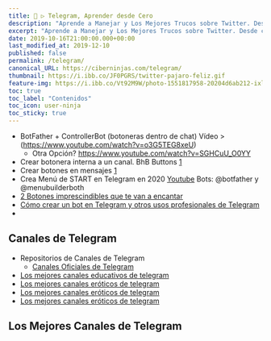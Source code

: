 ```yaml
---
title: 🐤 ▷ Telegram, Aprender desde Cero
description: "Aprende a Manejar y Los Mejores Trucos sobre Twitter. Desde cero todo lo que debes saber"
excerpt: "Aprende a Manejar y Los Mejores Trucos sobre Twitter. Desde cero todo lo que debes saber"
date: 2019-10-16T21:00:00.000+00:00
last_modified_at: 2019-12-10
published: false
permalink: /telegram/
canonical_URL: https://ciberninjas.com/telegram/
thumbnail: https://i.ibb.co/JF0PGRS/twitter-pajaro-feliz.gif
feature-img: https://i.ibb.co/Vt92M9W/photo-1551817958-20204d6ab212-ixlib-rb-1-2.jpg
toc: true
toc_label: "Contenidos"
toc_icon: user-ninja
toc_sticky: true
---
```


* BotFather + ControllerBot (botoneras dentro de chat) Vídeo > (https://www.youtube.com/watch?v=o3G5TEG8xeU)
  * Otra Opción? https://www.youtube.com/watch?v=SGHCuU_O0YY
* Crear botonera interna a un canal. BhB Buttons [1](https://telegra.ph/TUTORIAL-BOTONES-INLINE-09-17)
* Crear botones en mensajes [1](https://www.androidsis.com/mensajes-con-botones-en-telegram/)
* Crea Menú de START en Telegram en 2020 [Youtube](https://www.youtube.com/watch?v=G-DHIIrxY7k) Bots: @botfather y @menubuilderboth <!-- @ciberninjasbot -->
* [2 Botones imprescindibles que te van a encantar](https://www.androidsis.com/bots-imprescindibles-telegram/)
* [Cómo crear un bot en Telegram y otros usos profesionales de Telegram](https://www.cemd.solutions/%E2%96%BAcomo-crear-bot-telegram-usos-profesionales-telegram/#Manybot_nos_presenta_a_BotFather_el_bot_para_manejarlos_a_todos)
* <!-- Organiza tu telegram con una botonera: https://educandogeek.github.io/78/ -->

## Canales de Telegram

* Repositorios de Canales de Telegram
  * [Canales Oficiales de Telegram](https://tlgrm.es/channels/education)
* [Los mejores canales educativos de telegram](https://tlgrm.es/channels/education)
* [Los mejores canales eróticos de telegram](https://tlgrm.es/channels/adult)
* [Los mejores canales eróticos de telegram](https://tlgrm.es/channels/adult)
* [Los mejores canales eróticos de telegram](https://tlgrm.es/channels/adult)

## Los Mejores Canales de Telegram

